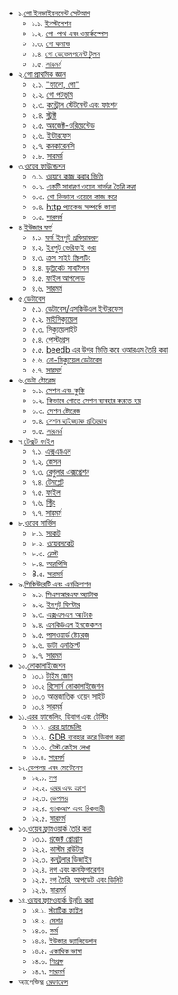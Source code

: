 - ১.[গো ইনভাইরনমেন্ট সেটআপ](01.0.md)
	- ১.১. [ইনস্টলেশন](01.1.md)
	- ১.২. [গো-পাথ এবং ওয়ার্কস্পেস](01.2.md)
	- ১.৩. [গো কমান্ড](01.3.md)
	- ১.৪. [গো ডেভেলপমেন্ট টুলস](01.4.md)
	- ১.৫. [সারমর্ম](01.5.md)
- ২.[গো প্রাথমিক জ্ঞান](02.0.md)
	- ২.১. ["হ্যালো, গো"](02.1.md)
	- ২.২. [গো পটভূমি](02.2.md)
	- ২.৩. [কন্ট্রোল স্টেটমেন্ট এবং ফাংশন](02.3.md)
	- ২.৪. [স্ট্রাক্ট](02.4.md)
	- ২.৫. [অবজেক্ট-ওরিয়েন্টেড](02.5.md)
	- ২.৬. [ইন্টারফেস](02.6.md)
	- ২.৭. [কনকারেনসি](02.7.md)
	- ২.৮. [সারমর্ম](02.8.md)
- ৩.[ওয়েব ফাউন্ডেশন](03.0.md)
	- ৩.১. [ওয়েবে কাজ করার ভিত্তি](03.1.md)
	- ৩.২. [একটি সাধারণ ওয়েব সার্ভার তৈরি করা](03.2.md)
	- ৩.৩. [গো কিভাবে ওয়েবে কাজ করে](03.3.md)
	- ৩.৪. [http প্যাকেজ সম্পর্কে জানা](03.4.md)
	- ৩.৫. [সারমর্ম](03.5.md)
- ৪.[ইউজার ফর্ম](04.0.md)
	- ৪.১. [ফর্ম ইনপুট প্রকিয়াকরন](04.1.md)
	- ৪.২. [ইনপুট ভেরিফাই করা](04.2.md)
	- ৪.৩. [ক্রস সাইট স্ক্রিপটিং](04.3.md)
	- ৪.৪. [ডুপ্লিকেট সাবমিশন](04.4.md)
	- ৪.৫. [ফাইল আপলোড](04.5.md)
	- ৪.৬. [সারমর্ম](04.6.md)
- ৫.[ডেটাবেস](05.0.md)
	- ৫.১. [ডেটাবেস/এসকিউএল ইন্টারফেস](05.1.md)
	- ৫.২. [মাইসিক্যুয়েল](05.2.md)
	- ৫.৩. [সিক্যুয়েলাইট](05.3.md)
	- ৫.৪. [পোস্টগ্রেস](05.4.md)
	- ৫.৫. [beedb এর উপর ভিত্তি করে ওআরএম তৈরি করা](05.5.md)
	- ৫.৬. [নো-সিক্যুয়েল ডেটাবেস](05.6.md)
	- ৫.৭. [সারমর্ম](05.7.md)
- ৬.[ডেটা ষ্টোরেজ](06.0.md)
	- ৬.১. [সেশন এবং কুকি](06.1.md)
	- ৬.২. [কিভাবে গোতে সেশন ব্যবহার করতে হয়](06.2.md)
	- ৬.৩. [সেশন ষ্টোরেজ](06.3.md)
	- ৬.৪. [সেশন হাইজ্যাক প্রতিরোধ](06.4.md)
	- ৬.৫. [সারমর্ম](06.5.md)
- ৭.[টেক্সট ফাইল](07.0.md)
	- ৭.১. [এক্সএমএল](07.1.md)
	- ৭.২. [জেসন](07.2.md)
	- ৭.৩. [রেগুলার এক্সপ্রেশন](07.3.md)
	- ৭.৪. [টেমপ্লেট](07.4.md)
	- ৭.৫. [ফাইল](07.5.md)
	- ৭.৬. [স্ট্রিং](07.6.md)
	- ৭.৭. [সারমর্ম](07.7.md)
- ৮.[ওয়েব সার্ভিস](08.0.md)
	- ৮.১. [সকেট](08.1.md)
	- ৮.২. [ওয়েবসকেট](08.2.md)
	- ৮.৩. [রেস্ট](08.3.md)
	- ৮.৪. [আরপিসি](08.4.md)
	- 8.৫. [সারমর্ম](08.5.md)
- ৯.[সিকিউরেটি এবং এনক্রিপশন](09.0.md)
	- ৯.১. [সিএসআরএফ অ্যাটাক](09.1.md)
	- ৯.২. [ইনপুট ফিল্টার](09.2.md)
	- ৯.৩. [এক্সএসএস অ্যাটাক](09.3.md)
	- ৯.৪. [এসকিউএল ইনজেকশন](09.4.md)
	- ৯.৫. [পাসওয়ার্ড ষ্টোরেজ](09.5.md)
	- ৯.৬. [ডাটা এনক্রিপ্ট](09.6.md)
	- ৯.৭. [সারমর্ম](09.7.md)
- ১০.[লোকালাইজেশন](10.0.md)
	- ১০.১ [টাইম জোন](10.1.md)
	- ১০.২ [রিসোর্স লোকালাইজেশন](10.2.md)
	- ১০.৩ [আন্তজাতিক ওয়েব সাইট](10.3.md)
	- ১০.৪ [সারমর্ম](10.4.md)
- ১১.[এরর হ্যান্ডেলিং, ডিবাগ এবং টেস্টিং](11.0.md)
	- ১১.১. [এরর হ্যান্ডেলিং](11.1.md)
	- ১১.২. [GDB ব্যবহার করে ডিবাগ করা](11.2.md)
	- ১১.৩. [টেস্ট কেইস লেখা](11.3.md)
	- ১১.৪. [সারমর্ম](11.4.md)
- ১২.[ডেপলয় এবং মেন্টেনেস](12.0.md)
	- ১২.১. [লগ](12.1.md)
	- ১২.২. [এরর এবং ক্রাশ](12.2.md)
	- ১২.৩. [ডেপলয়](12.3.md)
	- ১২.৪. [ব্যাকআপ এবং রিকভারী](12.4.md)
	- ১২.৫. [সারমর্ম](12.5.md)
- ১৩.[ওয়েব ফ্রামওয়ার্ক তৈরি করা](13.0.md)
	- ১৩.১. [প্রজেক্ট প্রোগ্রাম](13.1.md)
	- ১২.২. [কাস্টম রাউটার](13.2.md)
	- ১২.৩. [কনট্রলার ডিজাইন](13.3.md)
	- ১২.৪. [লগ এবং কনফিগারেশন](13.4.md)
	- ১২.৫. [ব্লগ তৈরি, আপডেট এবং ডিলিট](13.5.md)
	- ১২.৬. [সারমর্ম](13.6.md)
- ১৪.[ওয়েব ফ্রামওয়ার্ক উন্নতি করা](14.0.md)
	- ১৪.১. [স্ট্যাটিক ফাইল](14.1.md)
	- ১৪.২. [সেশন](14.2.md)
	- ১৪.৩. [ফর্ম](14.3.md)
	- ১৪.৪. [ইউজার ভ্যালিডেশন](14.4.md)
	- ১৪.৫. [একাধিক ভাষা](14.5.md)
	- ১৪.৬. [পিপ্রফ](14.6.md)
	- ১৪.৭. [সারমর্ম](14.7.md)
- অ্যাপেন্ডিক্স [রেফারেন্স](ref.md)
